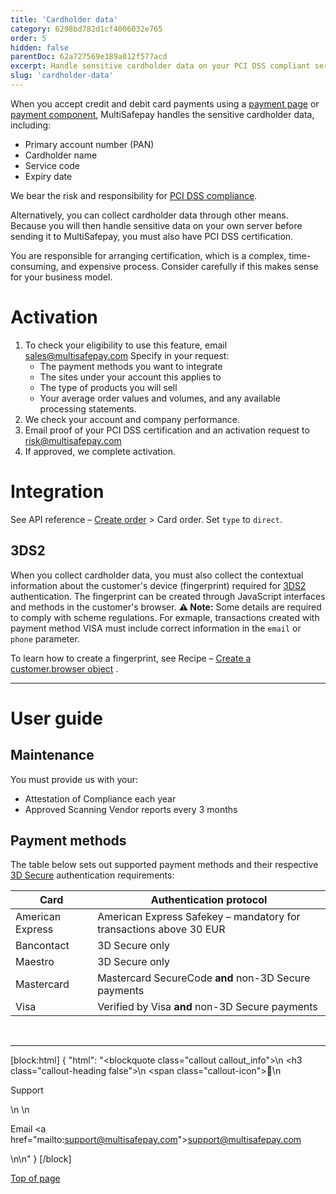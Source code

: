 ```yaml
---
title: 'Cardholder data'
category: 6298bd782d1cf4006032e765
order: 5
hidden: false
parentDoc: 62a727569e389a012f577acd
excerpt: Handle sensitive cardholder data on your PCI DSS compliant server.
slug: 'cardholder-data'
---
```

When you accept credit and debit card payments using a [payment page](/docs/payment-pages/) or [payment component](/docs/payment-components/), MultiSafepay handles the sensitive cardholder data, including:

- Primary account number (PAN)
- Cardholder name
- Service code
- Expiry date

We bear the risk and responsibility for [PCI DSS compliance](/docs/pci-dss/). 

Alternatively, you can collect cardholder data through other means. Because you will then handle sensitive data on your own server before sending it to MultiSafepay, you must also have PCI DSS certification. 

You are responsible for arranging certification, which is a complex, time-consuming, and expensive process. Consider carefully if this makes sense for your business model. 

# Activation

1. To check your eligibility to use this feature, email <sales@multisafepay.com>
    Specify in your request:
    - The payment methods you want to integrate
    - The sites under your account this applies to
    - The type of products you will sell  
    - Your average order values and volumes, and any available processing statements. 
2. We check your account and company performance.
3. Email proof of your PCI DSS certification and an activation request to <risk@multisafepay.com>
4. If approved, we complete activation.

# Integration

See API reference – [Create order](/reference/createorder/) > Card order.
Set `type` to `direct`.
<br>

## 3DS2

When you collect cardholder data, you must also collect the contextual information about the customer's device (fingerprint) required for [3DS2](/docs/3ds2) authentication. The fingerprint can be created through JavaScript interfaces and methods in the customer's browser.
**⚠️ Note:** Some details are required to comply with scheme regulations. For exmaple, transactions created with payment method VISA must include correct information in the `email` or `phone` parameter. 

To learn how to create a fingerprint, see Recipe – <a href="https://docs.multisafepay.com/recipes/create-a-customerbrowser-object" target="_blank">Create a customer.browser object</a> <i class="fa fa-external-link" style="font-size:12px;color:#8b929e"></i>.

---

# User guide

## Maintenance

You must provide us with your:

- Attestation of Compliance each year
- Approved Scanning Vendor reports every 3 months

## Payment methods 

The table below sets out supported payment methods and their respective [3D Secure](/docs/3ds2/) authentication requirements:

| Card | Authentication protocol |
|---|---|
| American Express | American Express Safekey – mandatory for transactions above 30 EUR |
| Bancontact | 3D Secure only |
| Maestro | 3D Secure only |
| Mastercard | Mastercard SecureCode **and** non-3D Secure payments |
| Visa | Verified by Visa **and** non-3D Secure payments |
<br>

---

[block:html]
{
  "html": "<blockquote class=\"callout callout_info\">\n    <h3 class=\"callout-heading false\">\n        <span class=\"callout-icon\">💬</span>\n        <p>Support</p>\n    </h3>\n    <p>Email <a href=\"mailto:support@multisafepay.com\">support@multisafepay.com</a></p>\n</blockquote>\n"
}
[/block]

[Top of page](#)
